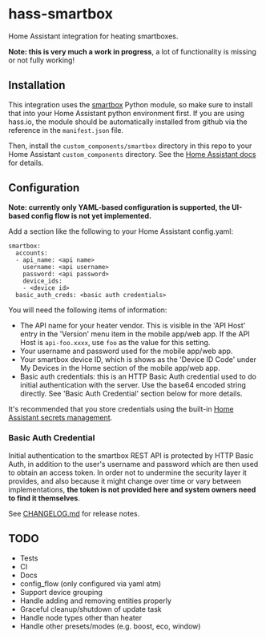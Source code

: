 # hass-smartbox
Home Assistant integration for heating smartboxes.


**Note: this is very much a work in progress**, a lot of functionality is
missing or not fully working!

## Installation
This integration uses the [smartbox] Python module, so make sure to install that
into your Home Assistant python environment first. If you are using hass.io, the
module should be automatically installed from github via the reference in the
`manifest.json` file.

Then, install the `custom_components/smartbox` directory in this repo to your
Home Assistant `custom_components` directory. See the [Home Assistant docs] for
details.

## Configuration
**Note: currently only YAML-based configuration is supported, the UI-based
config flow is not yet implemented.**

Add a section like the following to your Home Assistant config.yaml:

```
smartbox:
  accounts:
  - api_name: <api name>
    username: <api username>
    password: <api password>
    device_ids:
    - <device id>
  basic_auth_creds: <basic auth credentials>
```

You will need the following items of information:
* The API name for your heater vendor. This is visible in the 'API Host' entry
  in the 'Version' menu item in the mobile app/web app. If the API Host is
  `api-foo.xxxx`, use `foo` as the value for this setting.
* Your username and password used for the mobile app/web app.
* Your smartbox device ID, which is shows as the 'Device ID Code' under My
  Devices in the Home section of the mobile app/web app.
* Basic auth credentials: this is an HTTP Basic Auth credential used to do
  initial authentication with the server. Use the base64 encoded string
  directly. See 'Basic Auth Credential' section below for more details.

It's recommended that you store credentials using the built-in [Home Assistant
secrets management].

### Basic Auth Credential
Initial authentication to the smartbox REST API is protected by HTTP Basic Auth,
in addition to the user's username and password which are then used to obtain an
access token. In order not to undermine the security layer it provides, and also
because it might change over time or vary between implementations, **the token
is not provided here and system owners need to find it themselves**.

See [CHANGELOG.md](./CHANGELOG.md) for release notes.

## TODO
* Tests
* CI
* Docs
* config_flow (only configured via yaml atm)
* Support device grouping
* Handle adding and removing entities properly
* Graceful cleanup/shutdown of update task
* Handle node types other than heater
* Handle other presets/modes (e.g. boost, eco, window)

[Home Assistant docs]: https://developers.home-assistant.io/docs/creating_integration_file_structure
[Home Assistant secrets management]: https://www.home-assistant.io/docs/configuration/secrets/
[smartbox]: https://github.com/graham33/smartbox
